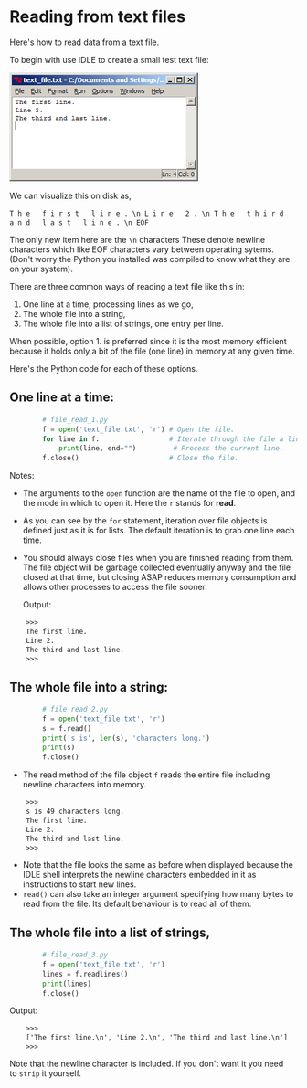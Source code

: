 # Reading from text files

Here's how to read data from a text file.

To begin with use IDLE to create a small test text file:

![.](04_Text_file.png)

We can visualize this on disk as,

  
```plaintext
T h e   f i r s t   l i n e . \n L i n e   2 . \n T h e   t h i r d   a n d   l a s t   l i n e . \n EOF
```

The only new item here are the `\n` characters These denote newline
characters which like EOF characters vary between operating sytems.
(Don't worry the Python you installed was compiled to know what they
are on your system).

There are three common ways of reading a text file like this in:

1.  One line at a time, processing lines as we go,
2.  The whole file into a string,
3.  The whole file into a list of strings, one entry per line.

When possible, option 1. is preferred since it is the most memory
efficient because it holds only a bit of the file (one line) in memory
at any given time.

Here's the Python code for each of these options.

## One line at a time:

```python
        # file_read_1.py
        f = open('text_file.txt', 'r') # Open the file.
        for line in f:                 # Iterate through the file a line at a time.
            print(line, end="")         # Process the current line.
        f.close()                      # Close the file.
```
Notes:

-   The arguments to the `open` function are the name of the file to
    open, and the mode in which to open it. Here the `r` stands
    for **read**.
-   As you can see by the `for` statement, iteration over file
    objects is defined just as it is for lists. The default
    iteration is to grab one line each time.
-   You should always close files when you are finished reading from
    them. The file object will be garbage collected eventually
    anyway and the file closed at that time, but closing ASAP
    reduces memory consumption and allows other processes to access
    the file sooner.

    Output:

```plaintext
    >>> 
    The first line.
    Line 2.
    The third and last line.
    >>>
```

## The whole file into a string:

```python
        # file_read_2.py
        f = open('text_file.txt', 'r')
        s = f.read()
        print('s is', len(s), 'characters long.')
        print(s)
        f.close()
```

-   The read method of the file object `f` reads the entire file
    including newline characters into memory.

  
```plaintext
    >>> 
    s is 49 characters long.
    The first line.
    Line 2.
    The third and last line.
    >>> 
```

-   Note that the file looks the same as before when displayed
    because the IDLE shell interprets the newline characters
    embedded in it as instructions to start new lines.
-   `read()` can also take an integer argument specifying how many
    bytes to read from the file. Its default behaviour is to read
    all of them.

## The whole file into a list of strings,

```python
        # file_read_3.py
        f = open('text_file.txt', 'r')
        lines = f.readlines()
        print(lines)
        f.close()
```

Output:

```plaintext
    >>> 
    ['The first line.\n', 'Line 2.\n', 'The third and last line.\n']
    >>>
```

Note that the newline character is included. If you don't want it
you need to `strip` it yourself.
